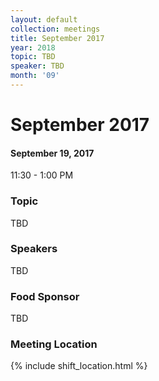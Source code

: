 ```yaml
---
layout: default
collection: meetings
title: September 2017
year: 2018
topic: TBD
speaker: TBD
month: '09'
---
```


# September 2017

#### September 19, 2017
11:30 - 1:00 PM

### Topic

TBD

### Speakers

TBD

### Food Sponsor

TBD

### Meeting Location
{% include shift_location.html %}
